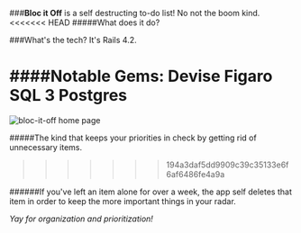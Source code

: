 ###**Bloc it Off** is a self destructing to-do list! No not the boom kind.
<<<<<<< HEAD
#####What does it do?

###What's the tech?
It's Rails 4.2.

####Notable Gems:
Devise
Figaro
SQL 3
Postgres
=======
![bloc-it-off home page](https://cloud.githubusercontent.com/assets/11822242/10264323/c8d64446-69bc-11e5-8c14-edc3f3d819a8.jpg)


#####The kind that keeps your priorities in check by getting rid of unnecessary items.
>>>>>>> 194a3daf5dd9909c39c35133e6f6af6486fe4a9a
>
######If you've left an item alone for over a week, the app self deletes that item in order to keep the more important things in your radar.
>
_Yay for organization and prioritization!_
>
>
>
>

